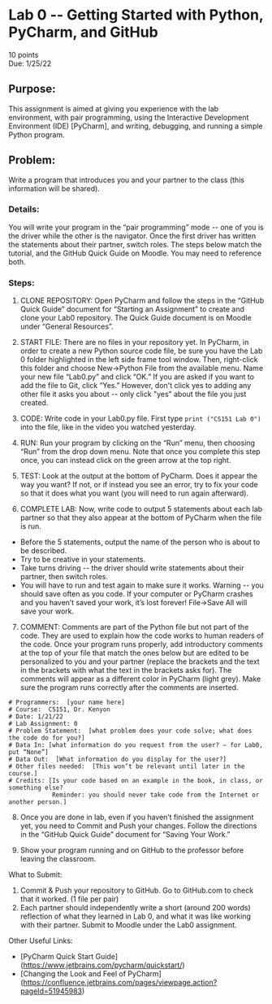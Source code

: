 # Lab 0 -- Getting Started with Python, PyCharm, and GitHub
10 points										
Due: 1/25/22

## Purpose:  

This assignment is aimed at giving you experience with the lab environment, with pair programming, using the Interactive Development Environment (IDE) [PyCharm], and writing, debugging, and running a simple Python program.

## Problem: 

Write a program that introduces you and your partner to the class (this information will be shared). 

### Details: 

You will write your program in the “pair programming” mode -- one of you is the driver while the other is the navigator.  Once the first driver has written the statements about their partner, switch roles. The steps below match the tutorial, and the GitHub Quick Guide on Moodle. You may need to reference both.

### Steps:

1.	CLONE REPOSITORY: Open PyCharm and follow the steps in the “GitHub Quick Guide” document for “Starting an Assignment” to create and clone your Lab0 repository. The Quick Guide document is on Moodle under “General Resources”.

2.	START FILE: There are no files in your repository yet. In PyCharm, in order to create a new Python source code file, be sure you have the Lab 0 folder highlighted in the left side frame tool window. Then, right-click this folder and choose New->Python File from the available menu. Name your new file “Lab0.py” and click “OK.” If you are asked if you want to add the file to Git, click “Yes.” However, don't click yes to adding any other file it asks you about -- only click "yes" about the file you just created.

3.	CODE: Write code in your Lab0.py file. First type  `print ("CS151 Lab 0")` into the file, like in the video you watched yesterday.

4.	RUN: Run your program by clicking on the “Run” menu, then choosing “Run” from the drop down menu. Note that once you complete this step once, you can instead click on the green arrow at the top right.

5.	TEST: Look at the output at the bottom of PyCharm. Does it appear the way you want? If not, or if instead you see an error, try to fix your code so that it does what you want (you will need to run again afterward).

6.	COMPLETE LAB: Now, write code to output 5 statements about each lab partner so that they also appear at the bottom of PyCharm when the file is run. 
  * Before the 5 statements, output the name of the person who is about to be described. 
  * Try to be creative in your statements. 
  * Take turns driving -- the driver should write statements about their partner, then switch roles. 
  * You will have to run and test again to make sure it works. Warning -- you should save often as you code. If your computer or PyCharm crashes and you haven’t saved your work, it’s lost forever! File->Save All will save your work.

7.	COMMENT: Comments are part of the Python file but not part of the code. They are used to explain how the code works to human readers of the code.  Once your program runs properly, add introductory comments at the top of your file that match the ones below but are edited to be personalized to you and your partner (replace the brackets and the text in the brackets with what the text in the brackets asks for). The comments will appear as a different color in PyCharm (light grey). Make sure the program runs correctly after the comments are inserted.
  ```
  # Programmers:  [your name here]
  # Course:  CS151, Dr. Kenyon
  # Date: 1/21/22
  # Lab Assignment: 0
  # Problem Statement:  [what problem does your code solve; what does the code do for you?]
  # Data In: [what information do you request from the user? – for Lab0, put “None”]
  # Data Out:  [What information do you display for the user?]
  # Other files needed:  [This won’t be relevant until later in the course.]
  # Credits: [Is your code based on an example in the book, in class, or something else?  
              Reminder: you should never take code from the Internet or another person.]
  ```
8.	Once you are done in lab, even if you haven’t finished the assignment yet, you need to Commit and Push your changes. Follow the directions in the “GitHub Quick Guide” document for “Saving Your Work.”

9. Show your program running and on GitHub to the professor before leaving the classroom.

What to Submit:

1.	Commit & Push your repository to GitHub. Go to GitHub.com to check that it worked. (1 file per pair)
2.	Each partner should independently write a short (around 200 words) reflection of what they learned in Lab 0, and what it was like working with their partner. Submit to Moodle under the Lab0 assignment.

Other Useful Links:

* [PyCharm Quick Start Guide] (https://www.jetbrains.com/pycharm/quickstart/)
* [Changing the Look and Feel of PyCharm] (https://confluence.jetbrains.com/pages/viewpage.action?pageId=51945983)



